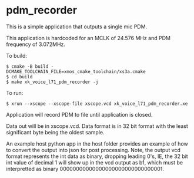# pdm_recorder

This is a simple application that outputs a single mic PDM.

This application is hardcoded for an MCLK of 24.576 MHz and PDM frequency of 3.072MHz.

To build:

    $ cmake -B build -DCMAKE_TOOLCHAIN_FILE=xmos_cmake_toolchain/xs3a.cmake
    $ cd build
    $ make xk_voice_l71_pdm_recorder -j

To run:

    $ xrun --xscope --xscope-file xscope.vcd xk_voice_l71_pdm_recorder.xe 

Application will record PDM to file until application is closed.

Data out will be in xscope.vcd. Data format is in 32 bit format with the least significant byte being the oldest sample.

An example host python app in the host folder provides an example of how to convert the output into json for post processing. Note, the output vcd format represents the int data as binary, dropping leading 0's, IE, the 32 bit int value of decimal 1 will show up in the vcd output as b1, which must be interpretted as binary 00000000000000000000000000000001.